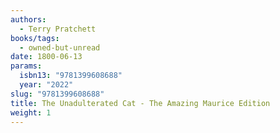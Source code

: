 ```yaml
---
authors:
  - Terry Pratchett
books/tags:
  - owned-but-unread
date: 1800-06-13
params:
  isbn13: "9781399608688"
  year: "2022"
slug: "9781399608688"
title: The Unadulterated Cat - The Amazing Maurice Edition
weight: 1
---
```


<!--more-->
